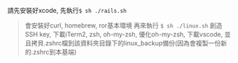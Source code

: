 請先安裝好xcode, 先執行`$ sh ./rails.sh`
> 會安裝好curl, homebrew, ror基本環境
再來執行 `$ sh ./linux.sh`
> 創造SSH key, 下載iTerm2, zsh, oh-my-zsh, 優化oh-my-zsh, 下載vscode, 並且拷貝.zshrc檔到該資料夾目錄下的linux_backup備份(因為會複製一份新的.zshrc到本基端)
